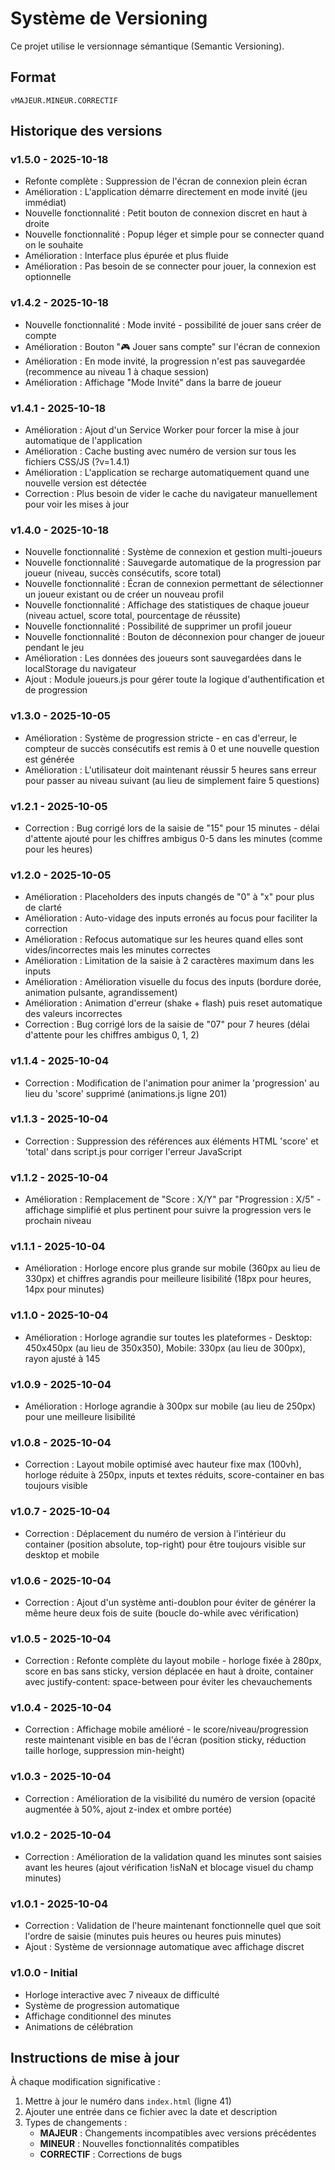 # Système de Versioning

Ce projet utilise le versionnage sémantique (Semantic Versioning).

## Format

`vMAJEUR.MINEUR.CORRECTIF`

## Historique des versions

### v1.5.0 - 2025-10-18

- Refonte complète : Suppression de l'écran de connexion plein écran
- Amélioration : L'application démarre directement en mode invité (jeu immédiat)
- Nouvelle fonctionnalité : Petit bouton de connexion discret en haut à droite
- Nouvelle fonctionnalité : Popup léger et simple pour se connecter quand on le souhaite
- Amélioration : Interface plus épurée et plus fluide
- Amélioration : Pas besoin de se connecter pour jouer, la connexion est optionnelle

### v1.4.2 - 2025-10-18

- Nouvelle fonctionnalité : Mode invité - possibilité de jouer sans créer de compte
- Amélioration : Bouton "🎮 Jouer sans compte" sur l'écran de connexion
- Amélioration : En mode invité, la progression n'est pas sauvegardée (recommence au niveau 1 à chaque session)
- Amélioration : Affichage "Mode Invité" dans la barre de joueur

### v1.4.1 - 2025-10-18

- Amélioration : Ajout d'un Service Worker pour forcer la mise à jour automatique de l'application
- Amélioration : Cache busting avec numéro de version sur tous les fichiers CSS/JS (?v=1.4.1)
- Amélioration : L'application se recharge automatiquement quand une nouvelle version est détectée
- Correction : Plus besoin de vider le cache du navigateur manuellement pour voir les mises à jour

### v1.4.0 - 2025-10-18

- Nouvelle fonctionnalité : Système de connexion et gestion multi-joueurs
- Nouvelle fonctionnalité : Sauvegarde automatique de la progression par joueur (niveau, succès consécutifs, score total)
- Nouvelle fonctionnalité : Écran de connexion permettant de sélectionner un joueur existant ou de créer un nouveau profil
- Nouvelle fonctionnalité : Affichage des statistiques de chaque joueur (niveau actuel, score total, pourcentage de réussite)
- Nouvelle fonctionnalité : Possibilité de supprimer un profil joueur
- Nouvelle fonctionnalité : Bouton de déconnexion pour changer de joueur pendant le jeu
- Amélioration : Les données des joueurs sont sauvegardées dans le localStorage du navigateur
- Ajout : Module joueurs.js pour gérer toute la logique d'authentification et de progression

### v1.3.0 - 2025-10-05

- Amélioration : Système de progression stricte - en cas d'erreur, le compteur de succès consécutifs est remis à 0 et une nouvelle question est générée
- Amélioration : L'utilisateur doit maintenant réussir 5 heures sans erreur pour passer au niveau suivant (au lieu de simplement faire 5 questions)

### v1.2.1 - 2025-10-05

- Correction : Bug corrigé lors de la saisie de "15" pour 15 minutes - délai d'attente ajouté pour les chiffres ambigus 0-5 dans les minutes (comme pour les heures)

### v1.2.0 - 2025-10-05

- Amélioration : Placeholders des inputs changés de "0" à "x" pour plus de clarté
- Amélioration : Auto-vidage des inputs erronés au focus pour faciliter la correction
- Amélioration : Refocus automatique sur les heures quand elles sont vides/incorrectes mais les minutes correctes
- Amélioration : Limitation de la saisie à 2 caractères maximum dans les inputs
- Amélioration : Amélioration visuelle du focus des inputs (bordure dorée, animation pulsante, agrandissement)
- Amélioration : Animation d'erreur (shake + flash) puis reset automatique des valeurs incorrectes
- Correction : Bug corrigé lors de la saisie de "07" pour 7 heures (délai d'attente pour les chiffres ambigus 0, 1, 2)

### v1.1.4 - 2025-10-04

- Correction : Modification de l'animation pour animer la 'progression' au lieu du 'score' supprimé (animations.js ligne 201)

### v1.1.3 - 2025-10-04

- Correction : Suppression des références aux éléments HTML 'score' et 'total' dans script.js pour corriger l'erreur JavaScript

### v1.1.2 - 2025-10-04

- Amélioration : Remplacement de "Score : X/Y" par "Progression : X/5" - affichage simplifié et plus pertinent pour suivre la progression vers le prochain niveau

### v1.1.1 - 2025-10-04

- Amélioration : Horloge encore plus grande sur mobile (360px au lieu de 330px) et chiffres agrandis pour meilleure lisibilité (18px pour heures, 14px pour minutes)

### v1.1.0 - 2025-10-04

- Amélioration : Horloge agrandie sur toutes les plateformes - Desktop: 450x450px (au lieu de 350x350), Mobile: 330px (au lieu de 300px), rayon ajusté à 145

### v1.0.9 - 2025-10-04

- Amélioration : Horloge agrandie à 300px sur mobile (au lieu de 250px) pour une meilleure lisibilité

### v1.0.8 - 2025-10-04

- Correction : Layout mobile optimisé avec hauteur fixe max (100vh), horloge réduite à 250px, inputs et textes réduits, score-container en bas toujours visible

### v1.0.7 - 2025-10-04

- Correction : Déplacement du numéro de version à l'intérieur du container (position absolute, top-right) pour être toujours visible sur desktop et mobile

### v1.0.6 - 2025-10-04

- Correction : Ajout d'un système anti-doublon pour éviter de générer la même heure deux fois de suite (boucle do-while avec vérification)

### v1.0.5 - 2025-10-04

- Correction : Refonte complète du layout mobile - horloge fixée à 280px, score en bas sans sticky, version déplacée en haut à droite, container avec justify-content: space-between pour éviter les chevauchements

### v1.0.4 - 2025-10-04

- Correction : Affichage mobile amélioré - le score/niveau/progression reste maintenant visible en bas de l'écran (position sticky, réduction taille horloge, suppression min-height)

### v1.0.3 - 2025-10-04

- Correction : Amélioration de la visibilité du numéro de version (opacité augmentée à 50%, ajout z-index et ombre portée)

### v1.0.2 - 2025-10-04

- Correction : Amélioration de la validation quand les minutes sont saisies avant les heures (ajout vérification !isNaN et blocage visuel du champ minutes)

### v1.0.1 - 2025-10-04

- Correction : Validation de l'heure maintenant fonctionnelle quel que soit l'ordre de saisie (minutes puis heures ou heures puis minutes)
- Ajout : Système de versionnage automatique avec affichage discret

### v1.0.0 - Initial

- Horloge interactive avec 7 niveaux de difficulté
- Système de progression automatique
- Affichage conditionnel des minutes
- Animations de célébration

## Instructions de mise à jour

À chaque modification significative :

1. Mettre à jour le numéro dans `index.html` (ligne 41)
2. Ajouter une entrée dans ce fichier avec la date et description
3. Types de changements :
   - **MAJEUR** : Changements incompatibles avec versions précédentes
   - **MINEUR** : Nouvelles fonctionnalités compatibles
   - **CORRECTIF** : Corrections de bugs
